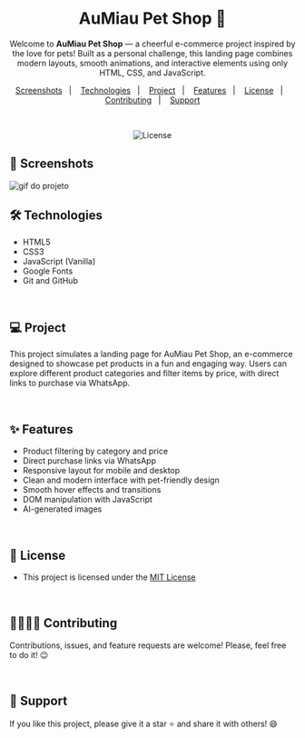 <h1 align="center"> AuMiau Pet Shop 🐾 </h1> 

<p align="center">
    Welcome to <strong>AuMiau Pet Shop</strong> — a cheerful e-commerce project inspired by the love for pets! Built as a personal challenge, this landing page combines modern layouts, smooth animations, and interactive elements using only HTML, CSS, and JavaScript.
</p>

<p align="center">  
  <a href="#-screenshots">Screenshots</a>&nbsp;&nbsp;&nbsp;|&nbsp;&nbsp;&nbsp;
  <a href="#-technologies">Technologies</a>&nbsp;&nbsp;&nbsp;|&nbsp;&nbsp;&nbsp;
  <a href="#-project">Project</a>&nbsp;&nbsp;&nbsp;|&nbsp;&nbsp;&nbsp;
  <a href="#-features">Features</a>&nbsp;&nbsp;&nbsp;|&nbsp;&nbsp;&nbsp;
  <a href="#-license">License</a>&nbsp;&nbsp;&nbsp;|&nbsp;&nbsp;&nbsp;
  <a href="#-contributing">Contributing</a>&nbsp;&nbsp;&nbsp;|&nbsp;&nbsp;&nbsp;
  <a href="#support">Support</a>  
</p>

<br>

<p align="center">
  <img alt="License" src="https://img.shields.io/static/v1?label=license&message=MIT&color=c920c9&labelColor=000000">
</p>

## 📸 Screenshots

<img src=".github/gif-do-projeto.gif" alt="gif do projeto">

<br>

## 🛠 Technologies

- HTML5  
- CSS3  
- JavaScript (Vanilla)  
- Google Fonts   
- Git and GitHub

<br>

## 💻 Project

This project simulates a landing page for AuMiau Pet Shop, an e-commerce designed to showcase pet products in a fun and engaging way. Users can explore different product categories and filter items by price, with direct links to purchase via WhatsApp.

<br>

## ✨ Features

* Product filtering by category and price
* Direct purchase links via WhatsApp
* Responsive layout for mobile and desktop
* Clean and modern interface with pet-friendly design
* Smooth hover effects and transitions
* DOM manipulation with JavaScript
* AI-generated images

<br>

## 📜 License

* This project is licensed under the [MIT License](https://choosealicense.com/licenses/mit/)

<br>

## 🫱🏻‍🫲🏻 Contributing
<p> Contributions, issues, and feature requests are welcome! Please, feel free to do it! 😉 </p>

<br>

## 🌟 Support
<p> If you like this project, please give it a star ⭐ and share it with others! 😄 </p>
